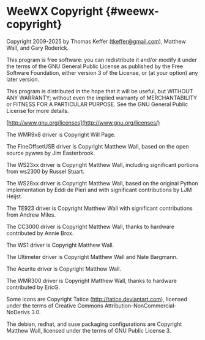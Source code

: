 # WeeWX Copyright {#weewx-copyright}

Copyright 2009-2025 by Thomas Keffer (tkeffer@gmail.com), Matthew Wall,
and Gary Roderick.

This program is free software: you can redistribute it and/or modify it
under the terms of the GNU General Public License as published by the
Free Software Foundation, either version 3 of the License, or (at your
option) any later version.

This program is distributed in the hope that it will be useful, but
WITHOUT ANY WARRANTY; without even the implied warranty of
MERCHANTABILITY or FITNESS FOR A PARTICULAR PURPOSE. See the GNU General
Public License for more details.

[http://www.gnu.org/licenses](http://www.gnu.org/licenses/)

The WMR9x8 driver is Copyright Will Page.

The FineOffsetUSB driver is Copyright Matthew Wall, based on the open
source pywws by Jim Easterbrook.

The WS23xx driver is Copyright Matthew Wall, including significant
portions from ws2300 by Russel Stuart.

The WS28xx driver is Copyright Matthew Wall, based on the original
Python implementation by Eddi de Pieri and with significant
contributions by LJM Heijst.

The TE923 driver is Copyright Matthew Wall with significant
contributions from Andrew Miles.

The CC3000 driver is Copyright Matthew Wall, thanks to hardware
contributed by Annie Brox.

The WS1 driver is Copyright Matthew Wall.

The Ultimeter driver is Copyright Matthew Wall and Nate Bargmann.

The Acurite driver is Copyright Matthew Wall.

The WMR300 driver is Copyright Matthew Wall, thanks to hardware
contributed by EricG.

Some icons are Copyright Tatice (http://tatice.deviantart.com), licensed
under the terms of Creative Commons Attribution-NonCommercial-NoDerivs
3.0.

The debian, redhat, and suse packaging configurations are Copyright
Matthew Wall, licensed under the terms of GNU Public License 3.
